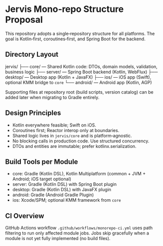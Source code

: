 # Jervis Mono‑repo Structure Proposal

This repository adopts a single‑repository structure for all platforms. The goal is Kotlin‑first, coroutines‑first, and Spring Boot for the backend.

## Directory Layout

jervis/
├── core/        — Shared Kotlin code: DTOs, domain models, validation, business logic
├── server/      — Spring Boot backend (Kotlin, WebFlux)
├── desktop/     — Desktop app (Kotlin + JavaFX)
├── ios/         — iOS app (Swift), optional KMM bridge to `core`
└── android/     — Android app (Kotlin, AGP)

Supporting files at repository root (build scripts, version catalog) can be added later when migrating to Gradle entirely.

## Design Principles

- Kotlin everywhere feasible; Swift on iOS.
- Coroutines first; Reactor interop only at boundaries.
- Shared logic lives in `jervis/core` and is platform‑agnostic.
- No blocking calls in production code. Use structured concurrency.
- DTOs and entities are immutable; prefer kotlinx.serialization.

## Build Tools per Module

- core: Gradle (Kotlin DSL), Kotlin Multiplatform (common + JVM + Android; iOS target optional)
- server: Gradle (Kotlin DSL) with Spring Boot plugin
- desktop: Gradle (Kotlin DSL) with JavaFX plugin
- android: Gradle (Android Gradle Plugin)
- ios: Xcode/SPM; optional KMM framework from `core`

## CI Overview

GitHub Actions workflow `.github/workflows/monorepo-ci.yml` uses path filtering to run only affected module jobs. Jobs skip gracefully when a module is not yet fully implemented (no build files).

